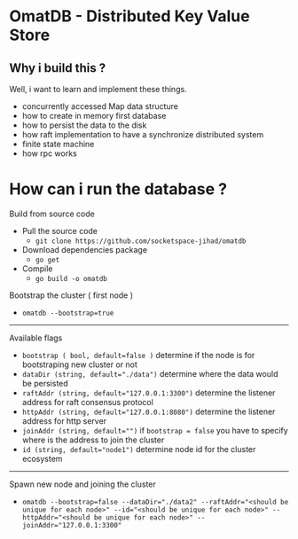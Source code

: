 
# OmatDB - Distributed Key Value Store

## Why i build this ?
Well, i want to learn and implement these things.
- concurrently accessed Map data structure
- how to create in memory first database
- how to persist the data to the disk
- how raft implementation to have a synchronize distributed system
- finite state machine
- how rpc works

# How can i run the database ?

Build from source code
- Pull the source code
	- `git clone https://github.com/socketspace-jihad/omatdb`
- Download dependencies package
	- `go get`
- Compile
	- `go build -o omatdb`

Bootstrap the cluster ( first node )
- `omatdb --bootstrap=true`
---
Available flags
- `bootstrap ( bool, default=false )` determine if the node is for bootstraping new cluster or not
- `dataDir (string, default="./data")` determine where the data would be persisted
- `raftAddr (string, default="127.0.0.1:3300")` determine the listener address for raft consensus protocol
- `httpAddr (string, default="127.0.0.1:8080")` determine the listener address for http server
- `joinAddr (string, default="")` if `bootstrap = false` you have to specify where is the address to join the cluster
- `id (string, default="node1")` determine node id for the cluster ecosystem

---
Spawn new node and joining the cluster
- `omatdb --bootstrap=false --dataDir="./data2" --raftAddr="<should be unique for each node>" --id="<should be unique for each node>" --httpAddr="<should be unique for each node>" --joinAddr="127.0.0.1:3300"`
